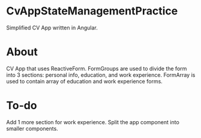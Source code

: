 # CvAppStateManagementPractice
Simplified CV App written in Angular.

# About
CV App that uses ReactiveForm. FormGroups are used to divide the form into 3 sections: personal info, education, and work experience.
FormArray is used to contain array of education and work experience forms.

# To-do
Add 1 more section for work experience. Split the app component into smaller components.
